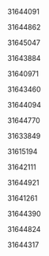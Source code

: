 31644091

31644862

31645047

31643884

31640971

31643460

31644094

31644770

31633849

31615194

31642111

31644921

31641261

31644390

31644824

31644317

